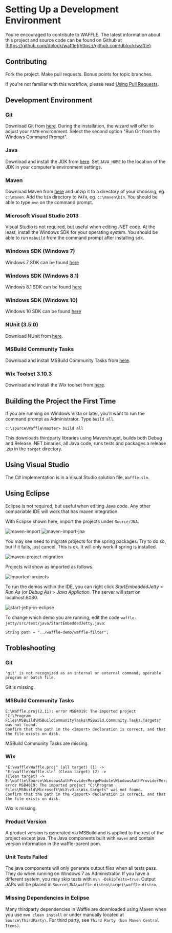 Setting Up a Development Environment
====================================

You're encouraged to contribute to WAFFLE. The latest information about this project and source code can be found on Github at [https://github.com/dblock/waffle](https://github.com/dblock/waffle)

Contributing
------------

Fork the project. Make pull requests. Bonus points for topic branches.

If you're not familiar with this workflow, please read [Using Pull Requests](https://help.github.com/articles/using-pull-requests). 

Development Environment
-----------------------

### Git

Download Git from [here](https://git-scm.com/downloads). During the installation, the wizard will offer to adjust your `PATH` environment. Select the second option "Run Git from the Windows Command Prompt".

### Java

Download and install the JDK from [here](https://www.oracle.com/technetwork/java/javase/downloads/index.html). Set `JAVA_HOME` to the location of the JDK in your computer's environment settings.

### Maven

Download Maven from [here](https://maven.apache.org/download.cgi) and unzip it to a directory of your choosing, eg. `c:\maven`. Add the `bin` directory to `PATH`, eg. `c:\maven\bin`. You should be able to type `mvn` on the command prompt.

### Microsoft Visual Studio 2013

Visual Studio is not required, but useful when editing .NET code. At the least, install the Windows SDK for your operating system. You should be able to run `msbuild` from the command prompt after installing sdk.

### Windows SDK (Windows 7)

Windows 7 SDK can be found [here](https://www.microsoft.com/en-us/download/details.aspx?id=8279)

### Windows SDK (Windows 8.1)

Windows 8.1 SDK can be found [here](https://msdn.microsoft.com/en-us/windows/desktop/bg162891.aspx)

### Windows SDK (Windows 10)

Windows 10 SDK can be found [here](https://developer.microsoft.com/en-us/windows/downloads/windows-10-sdk)

### NUnit (3.5.0)

Download NUnit from [here](https://nunit.org).

### MSBuild Community Tasks

Download and install MSBuild Community Tasks from [here](https://github.com/loresoft/msbuildtasks/releases).

### Wix Toolset 3.10.3

Download and install the Wix toolset from [here](https://wix.codeplex.com/releases/view/624906).

Building the Project the First Time
-----------------------------------

If you are running on Windows Vista or later, you'll want to run the command prompt as Administrator. Type `build all`.

```
c:\source\Waffle\master> build all
```

This downloads thirdparty libraries using Maven/nuget, builds both Debug and Release .NET binaries, all Java code, runs tests and packages a release .zip in the `target` directory.

Using Visual Studio
-------------------

The C# implementation is in a Visual Studio solution file, `Waffle.sln`. 

Using Eclipse
-------------

Eclipse is not required, but useful when editing Java code.  Any other compariable IDE will work that has maven integration.

With Eclipse shown here, import the projects under `Source/JNA`. 

![maven-import](imgs/maven-import.png)
![maven-import-jna](imgs/maven-import-jna.png)

You may see need to migrate projects for the spring packages.  Try to do so, but if it fails, just cancel.  This is ok.  It will only work if spring is installed.

![maven-project-migration](imgs/maven-project-migration.png)

Projects will show as imported as follows.

![imported-projects](imgs/imported-projects.png)

To run the demos within the IDE, you can right click *StartEmbeddedJetty* > *Run As* (or *Debug As*) > *Java Appliction*. The server will start on localhost:8080.

![start-jetty-in-eclipse](imgs/eclipse-start-jetty.png)

To change which demo you are running, edit the code `waffle-jetty/src/test/java/StartEmbeddedJetty.java`:

```
String path = "../waffle-demo/waffle-filter";
```

Trobleshooting
--------------

### Git

```
'git' is not recognized as an internal or external command, operable program or batch file.
```

Git is missing.

### MSBuild Community Tasks

```
E:\Waffle.proj(2,11): error MSB4019: The imported project
"C:\Program Files\MSBuild\MSBuildCommunityTasks\MSBuild.Community.Tasks.Targets" was not found.
Confirm that the path in the <Import> declaration is correct, and that the file exists on disk.
```

MSBuild Community Tasks are missing.

### Wix

```
"E:\waffle\Waffle.proj" (all target) (1) ->
"E:\waffle\Waffle.sln" (Clean target) (2) ->
(Clean target) ->  E:\waffle\Source\WindowsAuthProviderMergeModule\WindowsAuthProviderMergeModule.wixproj(107,11):
error MSB4019: The imported project "C:\Program Files\MSBuild\Microsoft\WiX\v3.x\Wix.targets" was not found.
Confirm that the path in the <Import> declaration is correct, and that the file exists on disk.
```

Wix is missing.

### Product Version

A product version is generated via MSBuild and is applied to the rest of the project except java. The Java components built with `maven` and contain version information in the waffle-parent pom.

### Unit Tests Failed

The java components will only generate output files when all tests pass. They do when running on Windows 7 as Administrator. If you have a different system, you may skip tests with `mvn -DskipTests=true`. Output JARs will be placed in `Source\JNA\waffle-distro\target\waffle-distro`.

### Missing Dependencies in Eclipse 

Many thirdparty dependencies in Waffle are downloaded using Maven when you use `mvn clean install` or under manually located at `Source\ThirdParty\`.  For third party, see `Third Party (Non Maven Central Items)`.